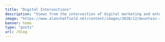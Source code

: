 ```yaml
---
title: "Digital Intersections"
description: "Views from the intersection of digital marketing and enterprise technology"
image: "https://www.alanchatfield.net/content/images/2020/12/mountain-road-1556177_rgb-1.jpg"
banner: home
type: "posts"
url: /blog
---
```

